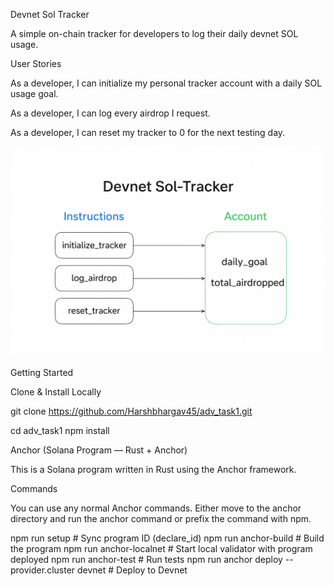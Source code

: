 Devnet Sol Tracker

A simple on-chain tracker for developers to log their daily devnet SOL usage.

User Stories

As a developer, I can initialize my personal tracker account with a daily SOL usage goal.

As a developer, I can log every airdrop I request.

As a developer, I can reset my tracker to 0 for the next testing day.


![Architecture Diagram](./architecture.png)


Getting Started

Clone & Install Locally

git clone https://github.com/Harshbhargav45/adv_task1.git

cd adv_task1
npm install

Anchor (Solana Program — Rust + Anchor)

This is a Solana program written in Rust using the Anchor framework.

Commands

You can use any normal Anchor commands. Either move to the anchor directory and run the anchor command or prefix the command with npm.

npm run setup              # Sync program ID (declare_id)
npm run anchor-build       # Build the program
npm run anchor-localnet    # Start local validator with program deployed
npm run anchor-test        # Run tests
npm run anchor deploy --provider.cluster devnet   # Deploy to Devnet

